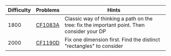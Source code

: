 | Difficulty | Problems | Hints |
| -------- | -------- | -------- |
| 1800 | [CF1083A](https://codeforces.com/problemset/problem/1083/A) | Classic way of thinking a path on the tree: fix the important point. Then consider your DP |
| 2000 | [CF1190D](https://codeforces.com/problemset/problem/1190/D) | Fix one dimension first. Find the distinct "rectangles" to consider |